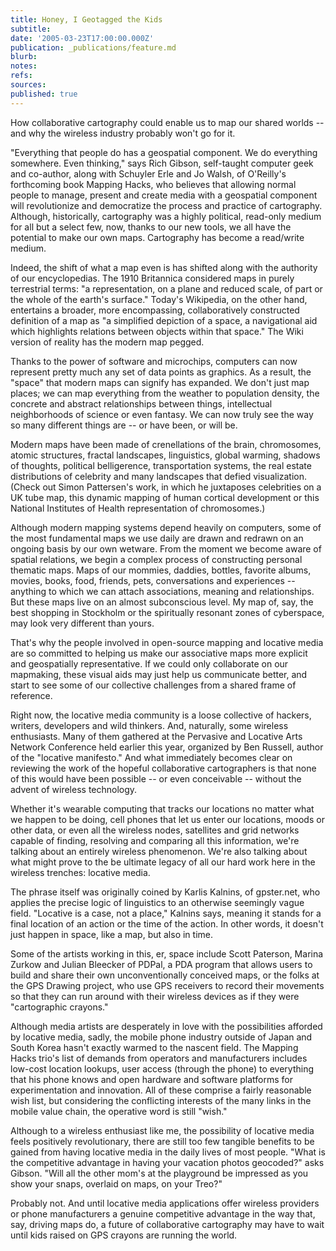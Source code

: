 ```yaml
---
title: Honey, I Geotagged the Kids
subtitle: 
date: '2005-03-23T17:00:00.000Z'
publication: _publications/feature.md
blurb: 
notes: 
refs: 
sources: 
published: true
---
```

How collaborative cartography could enable us to map our shared worlds -- and why the wireless industry probably won't go for it.

"Everything that people do has a geospatial component. We do everything somewhere. Even thinking," says Rich Gibson, self-taught computer geek and co-author, along with Schuyler Erle and Jo Walsh, of O'Reilly's forthcoming book Mapping Hacks, who believes that allowing normal people to manage, present and create media with a geospatial component will revolutionize and democratize the process and practice of cartography. Although, historically, cartography was a highly political, read-only medium for all but a select few, now, thanks to our new tools, we all have the potential to make our own maps. Cartography has become a read/write medium.

Indeed, the shift of what a map even is has shifted along with the authority of our encyclopedias. The 1910 Britannica considered maps in purely terrestrial terms: "a representation, on a plane and reduced scale, of part or the whole of the earth's surface." Today's Wikipedia, on the other hand, entertains a broader, more encompassing, collaboratively constructed definition of a map as "a simplified depiction of a space, a navigational aid which highlights relations between objects within that space." The Wiki version of reality has the modern map pegged.

Thanks to the power of software and microchips, computers can now represent pretty much any set of data points as graphics. As a result, the "space" that modern maps can signify has expanded. We don't just map places; we can map everything from the weather to population density, the concrete and abstract relationships between things, intellectual neighborhoods of science or even fantasy. We can now truly see the way so many different things are -- or have been, or will be.

Modern maps have been made of crenellations of the brain, chromosomes, atomic structures, fractal landscapes, linguistics, global warming, shadows of thoughts, political belligerence, transportation systems, the real estate distributions of celebrity and many landscapes that defied visualization. (Check out Simon Pattersen's work, in which he juxtaposes celebrities on a UK tube map, this dynamic mapping of human cortical development or this National Institutes of Health representation of chromosomes.)

Although modern mapping systems depend heavily on computers, some of the most fundamental maps we use daily are drawn and redrawn on an ongoing basis by our own wetware. From the moment we become aware of spatial relations, we begin a complex process of constructing personal thematic maps. Maps of our mommies, daddies, bottles, favorite albums, movies, books, food, friends, pets, conversations and experiences -- anything to which we can attach associations, meaning and relationships. But these maps live on an almost subconscious level. My map of, say, the best shopping in Stockholm or the spiritually resonant zones of cyberspace, may look very different than yours.

That's why the people involved in open-source mapping and locative media are so committed to helping us make our associative maps more explicit and geospatially representative. If we could only collaborate on our mapmaking, these visual aids may just help us communicate better, and start to see some of our collective challenges from a shared frame of reference.

Right now, the locative media community is a loose collective of hackers, writers, developers and wild thinkers. And, naturally, some wireless enthusiasts. Many of them gathered at the Pervasive and Locative Arts Network Conference held earlier this year, organized by Ben Russell, author of the "locative manifesto." And what immediately becomes clear on reviewing the work of the hopeful collaborative cartographers is that none of this would have been possible -- or even conceivable -- without the advent of wireless technology.

Whether it's wearable computing that tracks our locations no matter what we happen to be doing, cell phones that let us enter our locations, moods or other data, or even all the wireless nodes, satellites and grid networks capable of finding, resolving and comparing all this information, we're talking about an entirely wireless phenomenon. We're also talking about what might prove to the be ultimate legacy of all our hard work here in the wireless trenches: locative media.

The phrase itself was originally coined by Karlis Kalnins, of gpster.net, who applies the precise logic of linguistics to an otherwise seemingly vague field. "Locative is a case, not a place," Kalnins says, meaning it stands for a final location of an action or the time of the action. In other words, it doesn't just happen in space, like a map, but also in time.

Some of the artists working in this, er, space include Scott Paterson, Marina Zurkow and Julian Bleecker of PDPal, a PDA program that allows users to build and share their own unconventionally conceived maps, or the folks at the GPS Drawing project, who use GPS receivers to record their movements so that they can run around with their wireless devices as if they were "cartographic crayons."

Although media artists are desperately in love with the possibilities afforded by locative media, sadly, the mobile phone industry outside of Japan and South Korea hasn't exactly warmed to the nascent field. The Mapping Hacks trio's list of demands from operators and manufacturers includes low-cost location lookups, user access (through the phone) to everything that his phone knows and open hardware and software platforms for experimentation and innovation. All of these comprise a fairly reasonable wish list, but considering the conflicting interests of the many links in the mobile value chain, the operative word is still "wish."

Although to a wireless enthusiast like me, the possibility of locative media feels positively revolutionary, there are still too few tangible benefits to be gained from having locative media in the daily lives of most people. "What is the competitive advantage in having your vacation photos geocoded?" asks Gibson. "Will all the other mom's at the playground be impressed as you show your snaps, overlaid on maps, on your Treo?"

Probably not. And until locative media applications offer wireless providers or phone manufacturers a genuine competitive advantage in the way that, say, driving maps do, a future of collaborative cartography may have to wait until kids raised on GPS crayons are running the world.
